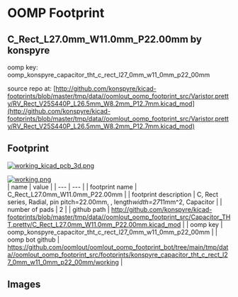 # OOMP Footprint  
## C_Rect_L27.0mm_W11.0mm_P22.00mm  by konspyre  
  
oomp key: oomp_konspyre_capacitor_tht_c_rect_l27_0mm_w11_0mm_p22_00mm  
  
source repo at: [http://github.com/konspyre/kicad-footprints/blob/master/tmp/data//oomlout_oomp_footprint_src/Varistor.pretty/RV_Rect_V25S440P_L26.5mm_W8.2mm_P12.7mm.kicad_mod](http://github.com/konspyre/kicad-footprints/blob/master/tmp/data//oomlout_oomp_footprint_src/Varistor.pretty/RV_Rect_V25S440P_L26.5mm_W8.2mm_P12.7mm.kicad_mod)  
## Footprint  
  
[![working_kicad_pcb_3d.png](working_kicad_pcb_3d_600.png)](working_kicad_pcb_3d.png)  
  
[![working.png](working_600.png)](working.png)  
| name | value | 
| --- | --- | 
| footprint name | C_Rect_L27.0mm_W11.0mm_P22.00mm | 
| footprint description | C, Rect series, Radial, pin pitch=22.00mm, , length*width=27*11mm^2, Capacitor | 
| number of pads | 2 | 
| github path | http://github.com/konspyre/kicad-footprints/blob/master/tmp/data//oomlout_oomp_footprint_src/Capacitor_THT.pretty/C_Rect_L27.0mm_W11.0mm_P22.00mm.kicad_mod | 
| oomp key | oomp_konspyre_capacitor_tht_c_rect_l27_0mm_w11_0mm_p22_00mm | 
| oomp bot github | https://github.com/oomlout/oomlout_oomp_footprint_bot/tree/main/tmp/data//oomlout_oomp_footprint_src/footprints/konspyre_capacitor_tht_c_rect_l27_0mm_w11_0mm_p22_00mm/working | 
## Images  
